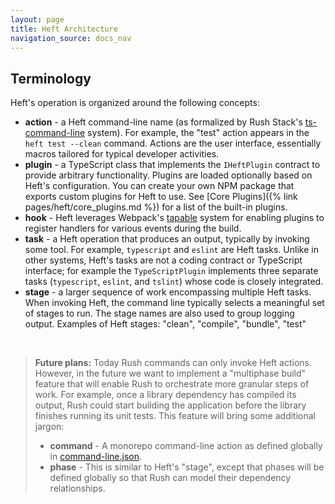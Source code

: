 ```yaml
---
layout: page
title: Heft Architecture
navigation_source: docs_nav
---
```


## Terminology

Heft's operation is organized around the following concepts:
- **action** - a Heft command-line name (as formalized by Rush Stack's [ts-command-line](https://www.npmjs.com/package/@rushstack/ts-command-line) system).  For example, the "test" action appears in the  `heft test --clean` command.  Actions are the user interface, essentially macros tailored for typical developer activities.
- **plugin** - a TypeScript class that implements the `IHeftPlugin` contract to provide arbitrary functionality.  Plugins are loaded optionally based on Heft's configuration.  You can create your own NPM package that exports custom plugins for Heft to use.  See [Core Plugins]({% link pages/heft/core_plugins.md %}) for a list of the built-in plugins.
- **hook** - Heft leverages Webpack's [tapable](https://www.npmjs.com/package/tapable) system for enabling plugins to register handlers for various events during the build.
- **task** - a Heft operation that produces an output, typically by invoking some tool.  For example, `typescript` and `eslint` are Heft tasks.  Unlike in other systems, Heft's tasks are not a coding contract or TypeScript interface; for example the `TypeScriptPlugin` implements three separate tasks (`typescript`, `eslint`, and `tslint`) whose code is closely integrated.
- **stage** - a larger sequence of work encompassing multiple Heft tasks.  When invoking Heft, the command line typically selects a meaningful set of stages to run. The stage names are also used to group logging output.  Examples of Heft stages: "clean", "compile", "bundle", "test"

&nbsp;
> **Future plans:** Today Rush commands can only invoke Heft actions.  However, in the future we want to implement a "multiphase build" feature that will enable Rush to orchestrate more granular steps of work.  For example, once a library dependency has compiled its output, Rush could start building the application before the library finishes running its unit tests.  This feature will bring some additional jargon:
> - **command** - A monorepo command-line action as defined globally in [command-line.json](https://rushjs.io/pages/configs/command_line_json/).
> - **phase** - This is similar to Heft's "stage", except that phases will be defined globally so that Rush can model their dependency relationships.

